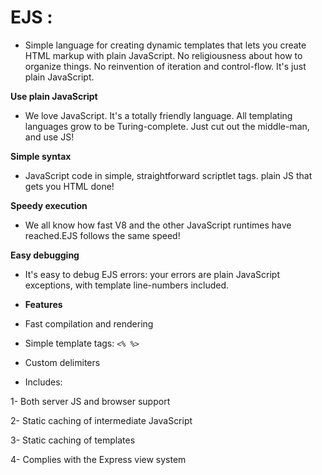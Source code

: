 # EJS :

- Simple language for creating dynamic templates that lets you create HTML markup with plain JavaScript. No religiousness about how to organize things. No reinvention of iteration and control-flow. It's just plain JavaScript.

**Use plain JavaScript**

- We love JavaScript. It's a totally friendly language. All templating languages grow to be Turing-complete. Just cut out the middle-man, and use JS!

**Simple syntax**

- JavaScript code in simple, straightforward scriptlet tags. plain JS that gets you HTML done!

**Speedy execution**

-  We all know how fast V8 and the other JavaScript runtimes have reached.EJS follows the same speed!

**Easy debugging**

- It's easy to debug EJS errors: your errors are plain JavaScript exceptions, with template line-numbers included.


- **Features**

- Fast compilation and rendering
- Simple template tags: `<% %>`
- Custom delimiters
- Includes:

1- Both server JS and browser support

2- Static caching of intermediate JavaScript

3- Static caching of templates

4- Complies with the Express view system
 


